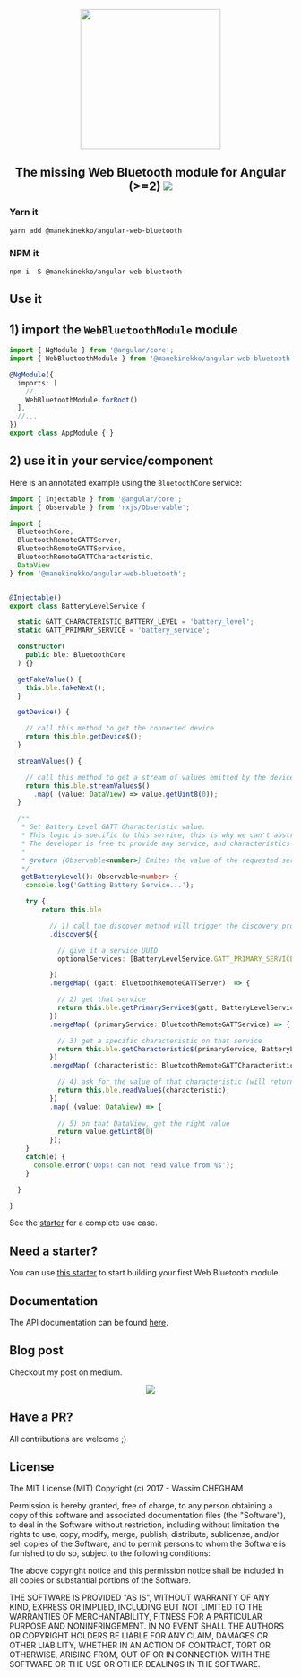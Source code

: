 <p align="center">
  <img src="https://cloud.githubusercontent.com/assets/1699357/21510721/556f650c-cc97-11e6-8a69-ddd67eeeebb8.png" width="250">
</p>
<h2 align="center">The missing Web Bluetooth module for Angular (>=2) <img src="https://circleci.com/gh/manekinekko/angular-web-bluetooth.svg?style=svg"></h2>

### Yarn it

`yarn add @manekinekko/angular-web-bluetooth`

### NPM it

`npm i -S @manekinekko/angular-web-bluetooth`

## Use it

## 1) import the `WebBluetoothModule` module

```typescript
import { NgModule } from '@angular/core';
import { WebBluetoothModule } from '@manekinekko/angular-web-bluetooth';

@NgModule({
  imports: [
    //...,
    WebBluetoothModule.forRoot()
  ],
  //...
})
export class AppModule { }

```

## 2) use it in your service/component

Here is an annotated example using the `BluetoothCore` service:

```typescript
import { Injectable } from '@angular/core';
import { Observable } from 'rxjs/Observable';

import {
  BluetoothCore,
  BluetoothRemoteGATTServer,
  BluetoothRemoteGATTService,
  BluetoothRemoteGATTCharacteristic,
  DataView
} from '@manekinekko/angular-web-bluetooth';


@Injectable()
export class BatteryLevelService {

  static GATT_CHARACTERISTIC_BATTERY_LEVEL = 'battery_level';
  static GATT_PRIMARY_SERVICE = 'battery_service';

  constructor(
    public ble: BluetoothCore
  ) {}

  getFakeValue() {
    this.ble.fakeNext();
  }

  getDevice() {

    // call this method to get the connected device
    return this.ble.getDevice$();
  }

  streamValues() {

    // call this method to get a stream of values emitted by the device
    return this.ble.streamValues$()
      .map( (value: DataView) => value.getUint8(0));
  }

  /**
   * Get Battery Level GATT Characteristic value.
   * This logic is specific to this service, this is why we can't abstract it elsewhere.
   * The developer is free to provide any service, and characteristics she wants.
   *
   * @return {Observable<number>} Emites the value of the requested service read from the device
   */
   getBatteryLevel(): Observable<number> {
    console.log('Getting Battery Service...');

    try {
        return this.ble

          // 1) call the discover method will trigger the discovery process (by the browser)
          .discover$({

            // give it a service UUID
            optionalServices: [BatteryLevelService.GATT_PRIMARY_SERVICE]

          })
          .mergeMap( (gatt: BluetoothRemoteGATTServer)  => {

            // 2) get that service
            return this.ble.getPrimaryService$(gatt, BatteryLevelService.GATT_PRIMARY_SERVICE);
          })
          .mergeMap( (primaryService: BluetoothRemoteGATTService) => {

            // 3) get a specific characteristic on that service
            return this.ble.getCharacteristic$(primaryService, BatteryLevelService.GATT_CHARACTERISTIC_BATTERY_LEVEL); 
          })
          .mergeMap( (characteristic: BluetoothRemoteGATTCharacteristic) =>  {

            // 4) ask for the value of that characteristic (will return a DataView)
            return this.ble.readValue$(characteristic);
          })
          .map( (value: DataView) => {
            
            // 5) on that DataView, get the right value
            return value.getUint8(0) 
          });
    }
    catch(e) {
      console.error('Oops! can not read value from %s');
    }

  }

}
```

See the [starter](https://github.com/manekinekko/angular-web-bluetooth-starter/tree/master/src/app) for a complete use case.

## Need a starter?

You can use [this starter](https://github.com/manekinekko/angular-web-bluetooth-starter) to start building your first Web Bluetooth module.

## Documentation

The API documentation can be found [here](./documentation).
 
## Blog post
Checkout my post on medium.

<p align="center">
  <a href="https://medium.com/google-developer-experts/the-web-bluetooth-module-for-angular-9336c9535d04#.f6dp9z163">
    <img src="https://cloud.githubusercontent.com/assets/1699357/21696708/7e33cca4-d38f-11e6-8a03-6833b88e82fa.png" >
  </a>
</p>
 
## Have a PR?

All contributions are welcome ;)

## License

The MIT License (MIT) Copyright (c) 2017 - Wassim CHEGHAM

Permission is hereby granted, free of charge, to any person obtaining a copy of this software and associated documentation files (the "Software"), to deal in the Software without restriction, including without limitation the rights to use, copy, modify, merge, publish, distribute, sublicense, and/or sell copies of the Software, and to permit persons to whom the Software is furnished to do so, subject to the following conditions:

The above copyright notice and this permission notice shall be included in all copies or substantial portions of the Software.

THE SOFTWARE IS PROVIDED "AS IS", WITHOUT WARRANTY OF ANY KIND, EXPRESS OR IMPLIED, INCLUDING BUT NOT LIMITED TO THE WARRANTIES OF MERCHANTABILITY, FITNESS FOR A PARTICULAR PURPOSE AND NONINFRINGEMENT. IN NO EVENT SHALL THE AUTHORS OR COPYRIGHT HOLDERS BE LIABLE FOR ANY CLAIM, DAMAGES OR OTHER LIABILITY, WHETHER IN AN ACTION OF CONTRACT, TORT OR OTHERWISE, ARISING FROM, OUT OF OR IN CONNECTION WITH THE SOFTWARE OR THE USE OR OTHER DEALINGS IN THE SOFTWARE.
